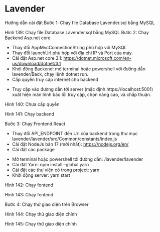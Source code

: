 # Lavender
Hướng dẫn cài đặt 
Bước 1: Chạy file Database Lavender.sql bằng MySQL 
 
Hình 139: Chạy file Database Lavender.sql bằng MySQL
Bước 2: Chạy Backend Asp.net core
-	Thay đổi AppMvcConnectionString phù hợp với MySQL
-	Thay đổi launchUrl phù hợp với địa chỉ IP và Port của máy.
-	Cài đặt Asp.net core 3.1:
https://dotnet.microsoft.com/en-us/download/dotnet/3.1
-	Khởi động Backend: mở terminal hoăc powershell với đường dẫn lavender/Back, chạy lệnh dotnet run.
-	Cấp quyền truy câp internet cho backend
+ Truy cập vào đường dẫn tới server (mặc định https://localhost:5001) xuất hiện màn hình báo lỗi truy cập, chọn nâng cao, và chấp thuận.
 
Hình 140: Chưa cấp quyền

 
Hình 141: Chạy backend

Bước 3: Chạy Frontend React 
-	Thay đổi API_ENDPOINT đến Url của backend trong thư mục lavender/lavender/src/Common/constants/index.js
-	Cài đặt NodeJs bản 17 (mới nhất): 
https://nodejs.org/en/
-	Cài đặt các package
+ Mở terminal hoặc powershell tới đường dẫn: /lavender/lavender
+ Cài đặt Yarn: npm install –global yarn
+ Cài đặt các thư viện có trong project: yarn
+ Khởi động server: yarn start
 
Hình 142: Chạy fontend
 
Hình 143: Chạy fontend

 
Bước 4: Chạy thử giao diện trên Browser
  
Hình 144: Chạy thử giao diện chính
  
Hình 145: Chạy thử giao diện chính

